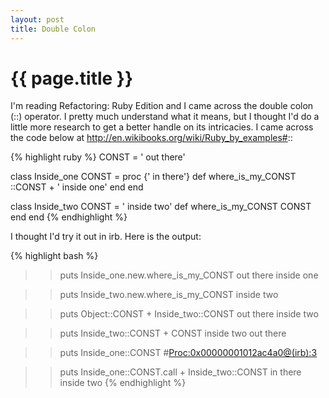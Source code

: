 ```yaml
---
layout: post
title: Double Colon
---
```

{{ page.title }}
================

I'm reading Refactoring: Ruby Edition and I came across the double colon (::) operator.  I pretty much understand what it means, but I thought I'd do a little more research to get a better handle on its intricacies.  I came across the code below at http://en.wikibooks.org/wiki/Ruby_by_examples#:: 

{% highlight ruby %}
CONST = ' out there'

class Inside_one
    CONST = proc {' in there'}
    def where_is_my_CONST
       ::CONST + ' inside one'
    end
 end
 
 class Inside_two
    CONST = ' inside two'
    def where_is_my_CONST
       CONST
    end
 end
{% endhighlight %}

I thought I'd try it out in irb.  Here is the output:

{% highlight bash %}
>> puts Inside_one.new.where_is_my_CONST
 out there inside one

>> puts Inside_two.new.where_is_my_CONST
 inside two

>> puts Object::CONST + Inside_two::CONST
 out there inside two

>> puts Inside_two::CONST + CONST
 inside two out there

>> puts Inside_one::CONST
#<Proc:0x00000001012ac4a0@(irb):3>

>> puts Inside_one::CONST.call + Inside_two::CONST
 in there inside two
{% endhighlight %}
 
